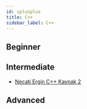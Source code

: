 ```yaml
---
id: cplusplus
title: C++
sidebar_label: C++
---
```


## Beginner

## Intermediate

- [Necati Ergin C++ Kaynak 2](http://elektronnot.blogspot.com/2015/11/cpp-necati-ergin.html)


## Advanced
